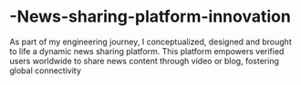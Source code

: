 # -News-sharing-platform-innovation
 As part of my engineering journey, I conceptualized, designed and brought to life a dynamic news sharing platform.  This platform empowers verified users worldwide to share news content through video or blog, fostering global connectivity
